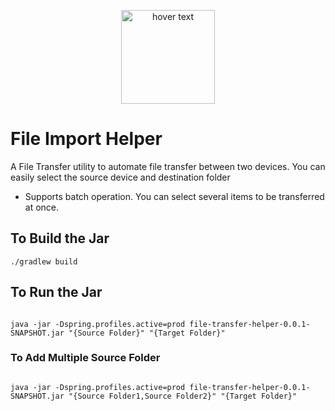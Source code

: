 <p align="center">
  <img src="https://cdn-icons-png.flaticon.com/512/1037/1037316.png" width="150" title="hover text">
</p>

# File Import Helper
A File Transfer utility to automate file transfer between two devices. You can easily select the source device and destination folder

- Supports batch operation. You can select several items to be transferred at once.

## To Build the Jar

```
./gradlew build 

```

## To Run the Jar

```

java -jar -Dspring.profiles.active=prod file-transfer-helper-0.0.1-SNAPSHOT.jar "{Source Folder}" "{Target Folder}"

```


### To Add Multiple Source Folder

```

java -jar -Dspring.profiles.active=prod file-transfer-helper-0.0.1-SNAPSHOT.jar "{Source Folder1,Source Folder2}" "{Target Folder}"

```
